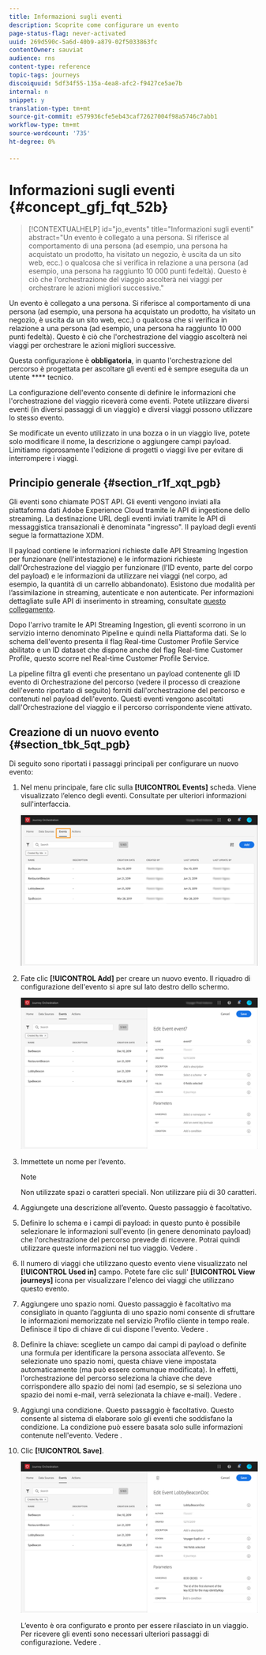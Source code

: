 ```yaml
---
title: Informazioni sugli eventi
description: Scoprite come configurare un evento
page-status-flag: never-activated
uuid: 269d590c-5a6d-40b9-a879-02f5033863fc
contentOwner: sauviat
audience: rns
content-type: reference
topic-tags: journeys
discoiquuid: 5df34f55-135a-4ea8-afc2-f9427ce5ae7b
internal: n
snippet: y
translation-type: tm+mt
source-git-commit: e579936cfe5eb43caf72627004f98a5746c7abb1
workflow-type: tm+mt
source-wordcount: '735'
ht-degree: 0%

---
```



# Informazioni sugli eventi {#concept_gfj_fqt_52b}

>[!CONTEXTUALHELP]
>id="jo_events"
>title="Informazioni sugli eventi"
>abstract="Un evento è collegato a una persona. Si riferisce al comportamento di una persona (ad esempio, una persona ha acquistato un prodotto, ha visitato un negozio, è uscita da un sito web, ecc.) o qualcosa che si verifica in relazione a una persona (ad esempio, una persona ha raggiunto 10 000 punti fedeltà). Questo è ciò che l&#39;orchestrazione del viaggio ascolterà nei viaggi per orchestrare le azioni migliori successive."

Un evento è collegato a una persona. Si riferisce al comportamento di una persona (ad esempio, una persona ha acquistato un prodotto, ha visitato un negozio, è uscita da un sito web, ecc.) o qualcosa che si verifica in relazione a una persona (ad esempio, una persona ha raggiunto 10 000 punti fedeltà). Questo è ciò che l&#39;orchestrazione del viaggio ascolterà nei viaggi per orchestrare le azioni migliori successive.

Questa configurazione è **obbligatoria**, in quanto l&#39;orchestrazione del percorso è progettata per ascoltare gli eventi ed è sempre eseguita da un utente **** tecnico.

La configurazione dell&#39;evento consente di definire le informazioni che l&#39;orchestrazione del viaggio riceverà come eventi. Potete utilizzare diversi eventi (in diversi passaggi di un viaggio) e diversi viaggi possono utilizzare lo stesso evento.

Se modificate un evento utilizzato in una bozza o in un viaggio live, potete solo modificare il nome, la descrizione o aggiungere campi payload. Limitiamo rigorosamente l&#39;edizione di progetti o viaggi live per evitare di interrompere i viaggi.

## Principio generale {#section_r1f_xqt_pgb}

Gli eventi sono chiamate POST API. Gli eventi vengono inviati alla piattaforma dati Adobe Experience Cloud tramite le API di ingestione dello streaming. La destinazione URL degli eventi inviati tramite le API di messaggistica transazionali è denominata &quot;ingresso&quot;. Il payload degli eventi segue la formattazione XDM.

Il payload contiene le informazioni richieste dalle API Streaming Ingestion per funzionare (nell&#39;intestazione) e le informazioni richieste dall&#39;Orchestrazione del viaggio per funzionare (l&#39;ID evento, parte del corpo del payload) e le informazioni da utilizzare nei viaggi (nel corpo, ad esempio, la quantità di un carrello abbandonato). Esistono due modalità per l’assimilazione in streaming, autenticate e non autenticate. Per informazioni dettagliate sulle API di inserimento in streaming, consultate [questo collegamento](https://docs.adobe.com/content/help/en/experience-platform/xdm/api/getting-started.html).

Dopo l&#39;arrivo tramite le API Streaming Ingestion, gli eventi scorrono in un servizio interno denominato Pipeline e quindi nella Piattaforma dati. Se lo schema dell&#39;evento presenta il flag Real-time Customer Profile Service abilitato e un ID dataset che dispone anche del flag Real-time Customer Profile, questo scorre nel Real-time Customer Profile Service.

La pipeline filtra gli eventi che presentano un payload contenente gli ID evento di Orchestrazione del percorso (vedere il processo di creazione dell&#39;evento riportato di seguito) forniti dall&#39;orchestrazione del percorso e contenuti nel payload dell&#39;evento. Questi eventi vengono ascoltati dall&#39;Orchestrazione del viaggio e il percorso corrispondente viene attivato.

## Creazione di un nuovo evento {#section_tbk_5qt_pgb}

Di seguito sono riportati i passaggi principali per configurare un nuovo evento:

1. Nel menu principale, fare clic sulla **[!UICONTROL Events]** scheda. Viene visualizzato l’elenco degli eventi. Consultate [](../about/user-interface.md) per ulteriori informazioni sull&#39;interfaccia.

   ![](../assets/journey5.png)

1. Fate clic **[!UICONTROL Add]** per creare un nuovo evento. Il riquadro di configurazione dell&#39;evento si apre sul lato destro dello schermo.

   ![](../assets/journey6.png)

1. Immettete un nome per l’evento.

   >[!NOTE]
   >
   >Non utilizzate spazi o caratteri speciali. Non utilizzare più di 30 caratteri.

1. Aggiungete una descrizione all’evento. Questo passaggio è facoltativo.
1. Definire lo schema e i campi di payload: in questo punto è possibile selezionare le informazioni sull&#39;evento (in genere denominato payload) che l&#39;orchestrazione del percorso prevede di ricevere. Potrai quindi utilizzare queste informazioni nel tuo viaggio. Vedere [](../event/defining-the-payload-fields.md).
1. Il numero di viaggi che utilizzano questo evento viene visualizzato nel **[!UICONTROL Used in]** campo. Potete fare clic sull&#39; **[!UICONTROL View journeys]** icona per visualizzare l&#39;elenco dei viaggi che utilizzano questo evento.
1. Aggiungere uno spazio nomi. Questo passaggio è facoltativo ma consigliato in quanto l’aggiunta di uno spazio nomi consente di sfruttare le informazioni memorizzate nel servizio Profilo cliente in tempo reale. Definisce il tipo di chiave di cui dispone l&#39;evento. Vedere [](../event/selecting-the-namespace.md).
1. Definire la chiave: scegliete un campo dai campi di payload o definite una formula per identificare la persona associata all’evento. Se selezionate uno spazio nomi, questa chiave viene impostata automaticamente (ma può essere comunque modificata). In effetti, l&#39;orchestrazione del percorso seleziona la chiave che deve corrispondere allo spazio dei nomi (ad esempio, se si seleziona uno spazio dei nomi e-mail, verrà selezionata la chiave e-mail). Vedere [](../event/defining-the-event-key.md).
1. Aggiungi una condizione. Questo passaggio è facoltativo. Questo consente al sistema di elaborare solo gli eventi che soddisfano la condizione. La condizione può essere basata solo sulle informazioni contenute nell&#39;evento. Vedere [](../event/adding-a-condition.md).
1. Clic **[!UICONTROL Save]**.

   ![](../assets/journey7.png)

   L’evento è ora configurato e pronto per essere rilasciato in un viaggio. Per ricevere gli eventi sono necessari ulteriori passaggi di configurazione. Vedere [](../event/additional-steps-to-send-events-to-journey-orchestration.md).
